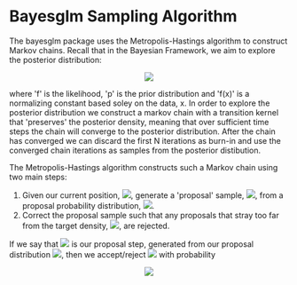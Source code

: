 # Bayesglm Sampling Algorithm

The bayesglm package uses the Metropolis-Hastings algorithm to construct Markov chains. Recall that in the Bayesian Framework, we aim to explore the posterior distribution:

<p align="center">
<img src="https://latex.codecogs.com/svg.latex?&space;\pi(\theta|x)=\frac{f(x|\theta)p(\theta)}{f(x)}"/>
</p>

where 'f' is the likelihood, 'p' is the prior distribution and 'f(x)' is a normalizing constant based soley on the data, x. In order to explore the posterior distribution we construct a markov chain with a transition kernel that 'preserves' the posterior density, meaning that over sufficient time steps the chain will converge to the posterior distribution. After the chain has converged we can discard the first N iterations as burn-in and use the converged chain iterations as samples from the posterior distibution.

The Metropolis-Hastings algorithm constructs such a Markov chain using two main steps:
1. Given our current position, <img src="https://latex.codecogs.com/svg.latex?&space;\theta"/>, generate a 'proposal' sample, <img src="https://latex.codecogs.com/svg.latex?&space;\phi"/>, from a proposal probability distribution, <img src="https://latex.codecogs.com/svg.latex?&space;q(\phi|\theta)"/>.
2. Correct the proposal sample such that any proposals that stray too far from the target density, <img src="https://latex.codecogs.com/svg.latex?&space;\pi(\theta|x)"/>, are rejected.

If we say that <img src="https://latex.codecogs.com/svg.latex?&space;\phi"/> is our proposal step, generated from our proposal distribution <img src="https://latex.codecogs.com/svg.latex?&space;q(\phi|\theta)"/>, then we accept/reject <img src="https://latex.codecogs.com/svg.latex?&space;\phi"/> with probability
<p align="center">
<img src="https://latex.codecogs.com/svg.latex?&space;\alpha(\theta,\phi)=min\left(1,\frac{\pi(\phi)q(\theta|\phi)}{\pi(\theta)q(\phi|\theta)}\right)"/>
</p>
